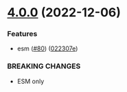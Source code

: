 # [4.0.0](https://github.com/webtorrent/ut_metadata/compare/v3.5.2...v4.0.0) (2022-12-06)


### Features

* esm ([#80](https://github.com/webtorrent/ut_metadata/issues/80)) ([022307e](https://github.com/webtorrent/ut_metadata/commit/022307e09d6a9bc3d2f6b375a414dc0058443295))


### BREAKING CHANGES

* ESM only
